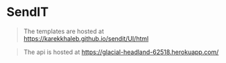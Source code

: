 # SendIT

> The templates are hosted at https://karekkhaleb.github.io/sendit/UI/html

> The api is hosted at https://glacial-headland-62518.herokuapp.com/
